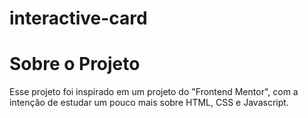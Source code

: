 # interactive-card

<h1>Sobre o Projeto</h1>

<p>Esse projeto foi inspirado em um projeto do "Frontend Mentor", com a intenção de estudar um pouco mais sobre HTML, CSS e Javascript.</p>
